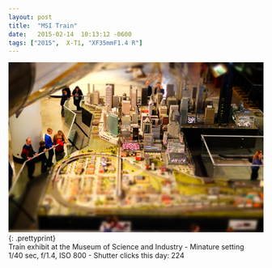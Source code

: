 ```yaml
---
layout: post
title:  "MSI Train"
date:   2015-02-14  10:13:12 -0600
tags: ["2015",  X-T1, "XF35mmF1.4 R"]
---
```

![:title](/images/2015/2015_0214_DSCF2490.jpg)
{: .prettyprint}  
Train exhibit at the Museum of Science and Industry - Minature setting  
1/40 sec, f/1.4, ISO 800 - Shutter clicks this day: 224